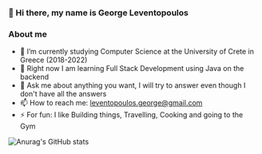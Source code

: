 ### 👋 Hi there, my name is George Leventopoulos


### About me
- 🔭 I’m currently studying Computer Science at the University of Crete in Greece (2018-2022)
- 🌱 Right now I am learning Full Stack Development using Java on the backend 
- 💬 Ask me about anything you want, I will try to answer even though I don't have all the answers
- 📫 How to reach me: leventopoulos.george@gmail.com
- ⚡ For fun: I like Building things, Travelling, Cooking and going to the Gym

![Anurag's GitHub stats](https://github-readme-stats.vercel.app/api?username=georgeleve&theme=prussian&show_icons=true)
